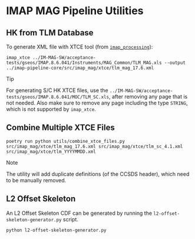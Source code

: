 # IMAP MAG Pipeline Utilities

## HK from TLM Database

To generate XML file with XTCE tool (from [`imap_processing`](https://github.com/IMAP-Science-Operations-Center/imap_processing)):

``` shell
imap_xtce ../IM-MAG-SW/acceptance-tests/gseos/IMAP.8.6.041/Instruments/MAG_Common/TLM_MAG.xls --output ../imap-pipeline-core/src/imap_mag/xtce/tlm_mag_17.6.xml
```

> [!TIP]
> For generating S/C HK XTCE files, use the `../IM-MAG-SW/acceptance-tests/gseos/IMAP.8.6.041/MOC/TLM_SC.xls`, after removing any page that is not needed.
> Also make sure to remove any page including the type `STRING`, which is not supported by `imap_xtce`.

## Combine Multiple XTCE Files

``` shell
poetry run python utils/combine_xtce_files.py src/imap_mag/xtce/tlm_mag_17.6.xml src/imap_mag/xtce/tlm_sc_4.1.xml src/imap_mag/xtce/tlm_YYYYMMDD.xml
```

> [!NOTE]
> The utility will add duplicate definitions (of the CCSDS header), which need to be manually removed.

## L2 Offset Skeleton

An L2 Offset Skeleton CDF can be generated by running the `l2-offset-skeleton-generator.py` script.

```bash
python l2-offset-skeleton-generator.py
```
